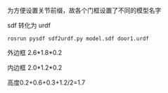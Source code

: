 为方便设置关节前缀，故各个门框设置了不同的模型名字





sdf 转化为 urdf

``` shell
rosrun pysdf sdf2urdf.py model.sdf door1.urdf
```

外边框 2.6\*1.8\*0.2

内边框 2.0\*1.2\*0.2

高度0.2+0.6+0.3+1.2/2=1.7

